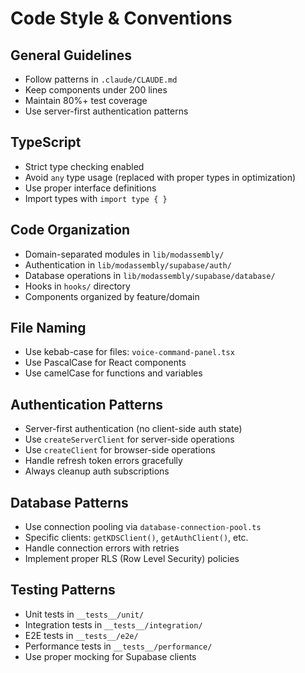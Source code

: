 # Code Style & Conventions

## General Guidelines
- Follow patterns in `.claude/CLAUDE.md`
- Keep components under 200 lines
- Maintain 80%+ test coverage
- Use server-first authentication patterns

## TypeScript
- Strict type checking enabled
- Avoid `any` type usage (replaced with proper types in optimization)
- Use proper interface definitions
- Import types with `import type { }`

## Code Organization
- Domain-separated modules in `lib/modassembly/`
- Authentication in `lib/modassembly/supabase/auth/`
- Database operations in `lib/modassembly/supabase/database/`
- Hooks in `hooks/` directory
- Components organized by feature/domain

## File Naming
- Use kebab-case for files: `voice-command-panel.tsx`
- Use PascalCase for React components
- Use camelCase for functions and variables

## Authentication Patterns
- Server-first authentication (no client-side auth state)
- Use `createServerClient` for server-side operations
- Use `createClient` for browser-side operations  
- Handle refresh token errors gracefully
- Always cleanup auth subscriptions

## Database Patterns
- Use connection pooling via `database-connection-pool.ts`
- Specific clients: `getKDSClient()`, `getAuthClient()`, etc.
- Handle connection errors with retries
- Implement proper RLS (Row Level Security) policies

## Testing Patterns
- Unit tests in `__tests__/unit/`
- Integration tests in `__tests__/integration/`
- E2E tests in `__tests__/e2e/`
- Performance tests in `__tests__/performance/`
- Use proper mocking for Supabase clients